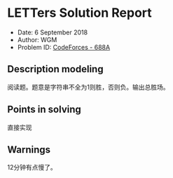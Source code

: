 # LETTers Solution Report

- Date: 6 September 2018
- Author: WGM
- Problem ID: [CodeForces - 688A](http://codeforces.com/problemset/problem/688/A)

## Description modeling

阅读题。题意是字符串不全为1则胜，否则负。输出总胜场。

## Points in solving

直接实现

## Warnings

12分钟有点慢了。

